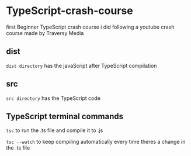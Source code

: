 # TypeScript-crash-course

first Beginner TypeScript crash course i did following a youtube crash course made by Traversy Media

## dist
`dist directory` has the javaScript after TypeScript compilation

## src
`src directory` has the TypeScript code


## TypeScript terminal commands
`tsc` to run the .ts file and compile it to .js

`tsc --watch` to keep compiling automatically every time theres a change in the .ts file
